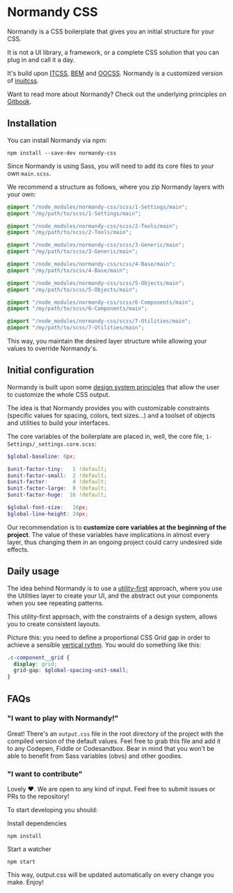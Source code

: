 # Normandy CSS

Normandy is a CSS boilerplate that gives you an initial structure for your CSS.

It is not a UI library, a framework, or a complete CSS solution that you can plug in and call it a day.

It's build upon [ITCSS](https://www.creativebloq.com/web-design/manage-large-css-projects-itcss-101517528), [BEM](http://getbem.com/naming/) and [OOCSS](https://www.smashingmagazine.com/2011/12/an-introduction-to-object-oriented-css-oocss/). Normandy is a customized version of [inuitcss](https://github.com/inuitcss/inuitcss).

Want to read more about Normandy? Check out the underlying principles on [Gitbook](https://afontcu.gitbooks.io/normandy).



## Installation

You can install Normandy via npm:

```shell
npm install --save-dev normandy-css
```

Since Normandy is using Sass, you will need to add its core files to your own `main.scss`.

We recommend a structure as follows, where you zip Normandy layers with your own:

```scss
@import "/node_modules/normandy-css/scss/1-Settings/main";
@import "/my/path/to/scss/1-Settings/main";

@import "/node_modules/normandy-css/scss/2-Tools/main";
@import "/my/path/to/scss/2-Tools/main";

@import "/node_modules/normandy-css/scss/3-Generic/main";
@import "/my/path/to/scss/3-Generic/main";

@import "/node_modules/normandy-css/scss/4-Base/main";
@import "/my/path/to/scss/4-Base/main";

@import "/node_modules/normandy-css/scss/5-Objects/main";
@import "/my/path/to/scss/5-Objects/main";

@import "/node_modules/normandy-css/scss/6-Components/main";
@import "/my/path/to/scss/6-Components/main";

@import "/node_modules/normandy-css/scss/7-Utilities/main";
@import "/my/path/to/scss/7-Utilities/main";
```

This way, you maintain the desired layer structure while allowing your values to override Normandy's.



## Initial configuration

Normandy is built upon some [design system principles](https://medium.muz.li/what-is-a-design-system-1e43d19e7696) that allow the user to customize the whole CSS output.

The idea is that Normandy provides you with customizable constraints (specific values for spacing, colors, text sizes...) and a toolset of objects and utilities to build your interfaces.

The core variables of the boilerplate are placed in, well, the core file, `1-Settings/_settings.core.scss`:

```scss
$global-baseline: 6px;

$unit-factor-tiny:   1 !default;
$unit-factor-small:  2 !default;
$unit-factor:        4 !default;
$unit-factor-large:  8 !default;
$unit-factor-huge:  16 !default;

$global-font-size:   16px;
$global-line-height: 24px;
```

Our recommendation is to **customize core variables at the beginning of the project**. The value of these variables have implications in almost every layer, thus changing them in an ongoing project could carry undesired side effects.



## Daily usage

The idea behind Normandy is to use a [utility-first](https://adamwathan.me/css-utility-classes-and-separation-of-concerns/) approach, where you use the Utilities layer to create your UI, and the abstract out your components when you see repeating patterns.

This utility-first approach, with the constraints of a design system, allows you to create consistent layouts.

Picture this: you need to define a proportional CSS Grid gap in order to achieve a sensible [vertical rythm](https://zellwk.com/blog/why-vertical-rhythms/). You would do something like this:

```scss
.c-component__grid {
  display: grid;
  grid-gap: $global-spacing-unit-small;
}
```


## FAQs

### "I want to play with Normandy!"

Great! There's an `output.css` file in the root directory of the project with the compiled version of the default values. Feel free to grab this file and add it to any Codepen, Fiddle or Codesandbox. Bear in mind that you won't be able to benefit from Sass variables (obvs) and other goodies.


### "I want to contribute"

Lovely ❤️. We are open to any kind of input. Feel free to submit issues or PRs to the repository!

To start developing you should:

Install dependencies
```
npm install
```
Start a watcher
```
npm start
````
This way, output.css will be updated automatically on every change you make.
Enjoy!
